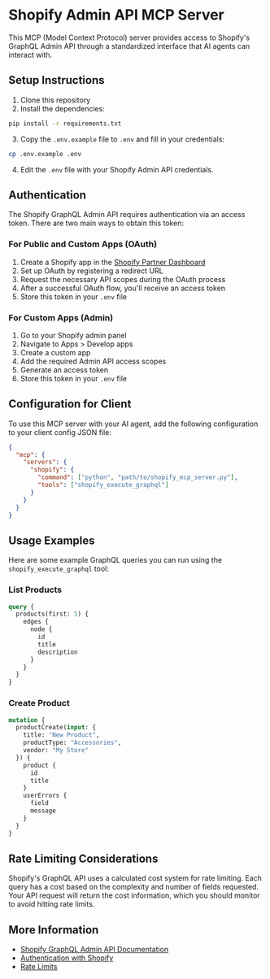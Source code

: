# Shopify Admin API MCP Server

This MCP (Model Context Protocol) server provides access to Shopify's GraphQL Admin API through a standardized interface that AI agents can interact with.

## Setup Instructions

1. Clone this repository
2. Install the dependencies:

```bash
pip install -r requirements.txt
```

3. Copy the `.env.example` file to `.env` and fill in your credentials:

```bash
cp .env.example .env
```

4. Edit the `.env` file with your Shopify Admin API credentials.

## Authentication

The Shopify GraphQL Admin API requires authentication via an access token. There are two main ways to obtain this token:

### For Public and Custom Apps (OAuth)

1. Create a Shopify app in the [Shopify Partner Dashboard](https://partners.shopify.com/)
2. Set up OAuth by registering a redirect URL
3. Request the necessary API scopes during the OAuth process
4. After a successful OAuth flow, you'll receive an access token
5. Store this token in your `.env` file

### For Custom Apps (Admin)

1. Go to your Shopify admin panel
2. Navigate to Apps > Develop apps
3. Create a custom app
4. Add the required Admin API access scopes
5. Generate an access token
6. Store this token in your `.env` file

## Configuration for Client

To use this MCP server with your AI agent, add the following configuration to your client config JSON file:

```json
{
  "mcp": {
    "servers": {
      "shopify": {
        "command": ["python", "path/to/shopify_mcp_server.py"],
        "tools": ["shopify_execute_graphql"]
      }
    }
  }
}
```

## Usage Examples

Here are some example GraphQL queries you can run using the `shopify_execute_graphql` tool:

### List Products

```graphql
query {
  products(first: 5) {
    edges {
      node {
        id
        title
        description
      }
    }
  }
}
```

### Create Product

```graphql
mutation {
  productCreate(input: {
    title: "New Product",
    productType: "Accessories",
    vendor: "My Store"
  }) {
    product {
      id
      title
    }
    userErrors {
      field
      message
    }
  }
}
```

## Rate Limiting Considerations

Shopify's GraphQL API uses a calculated cost system for rate limiting. Each query has a cost based on the complexity and number of fields requested. Your API request will return the cost information, which you should monitor to avoid hitting rate limits.

## More Information

- [Shopify GraphQL Admin API Documentation](https://shopify.dev/api/admin-graphql)
- [Authentication with Shopify](https://shopify.dev/apps/auth)
- [Rate Limits](https://shopify.dev/api/usage/rate-limits) 